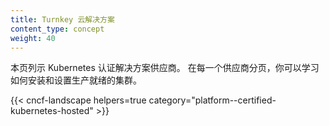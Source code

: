 ```yaml
---
title: Turnkey 云解决方案
content_type: concept
weight: 40
---
```

<!-- 
---
title: Turnkey Cloud Solutions
content_type: concept
weight: 40
---
-->
<!-- overview -->

<!-- 
This page provides a list of Kubernetes certified solution providers. From each
provider page, you can learn how to install and setup production
ready clusters.
-->
本页列示 Kubernetes 认证解决方案供应商。
在每一个供应商分页，你可以学习如何安装和设置生产就绪的集群。

<!-- body -->

{{< cncf-landscape helpers=true category="platform--certified-kubernetes-hosted" >}}
